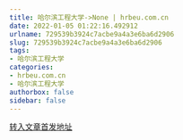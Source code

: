 ```yaml
---
title: 哈尔滨工程大学->None | hrbeu.com.cn
date: 2022-01-05 01:22:16.492912
urlname: 729539b3924c7acbe9a4a3e6ba6d2906
slug: 729539b3924c7acbe9a4a3e6ba6d2906
tags: 
- 哈尔滨工程大学
categories:
- hrbeu.com.cn
- 哈尔滨工程大学
authorbox: false
sidebar: false
---
```





[转入文章首发地址](http://www.news.cn/politics/leaders/2022-01/01/c_1128224737.htm)